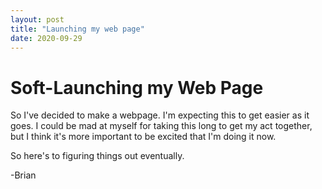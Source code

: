 ```yaml
---
layout: post
title: "Launching my web page"
date: 2020-09-29
---
```

# Soft-Launching my Web Page

So I've decided to make a webpage. I'm expecting this to get easier as it goes.
 I could be mad at myself for taking this long to get my act together,
 but I think it's more important to be excited that I'm doing it now.

So here's to figuring things out eventually.

-Brian
